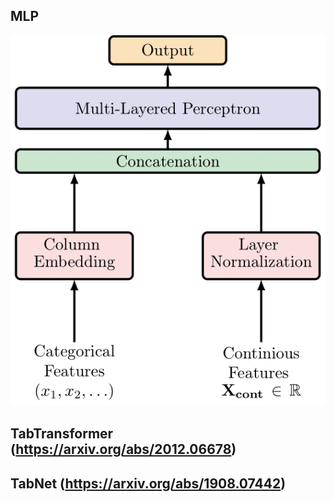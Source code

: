 ## MLP
<img src="./docs/architectures/MLP.png" width="600px"></img>

## TabTransformer (https://arxiv.org/abs/2012.06678)

## TabNet (https://arxiv.org/abs/1908.07442)
